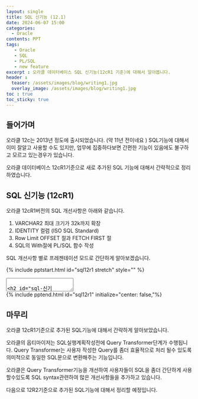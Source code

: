 ```yaml
---
layout: single
title: SQL 신기능 (12.1)
date: 2024-06-07 15:00
categories: 
  - Oracle 
contents: PPT
tags: 
   - Oracle  
   - SQL
   - PL/SQL
   - new feature
excerpt : 오라클 데이터베이스 SQL 신기능(12cR1 기준)에 대해서 알아봅니다.
header :
  teaser: /assets/images/blog/writing1.jpg
  overlay_image: /assets/images/blog/writing1.jpg
toc : true  
toc_sticky: true
---
```


## 들어가며

오라클 12c는 2013년 정도에 출시되었습니다. (약 11년 전이네요 )
SQL기능에 대해서 이미 잘알고 사용할 수도 있지만, 업무에 집중하다보면 간편한 기능이 있음에도 불구하고 모르고 있는경우가 있습니다.

오라클 데이터베이스 12cR1기준으로 새로 추가된 SQL 기능에 대해서 간략적으로 정리하였습니다.

## SQL 신기능 (12cR1)

오라클 12cR1버전의 SQL 개선사항은 아래와 같습니다. 

1. VARCHAR2 최대 크기가 32k까지 확장
2. IDENTITY 컬럼 (ISO SQL Standard)
3. Row Limit OFFSET 절과 FETCH FIRST 절
4. SQL의 With절에 PL/SQL 함수 작성

SQL 개선사항 별로 프레젠테이션 모드로 간단하게 알아보겠습니다.

{% include pptstart.html id="sql12r1 stretch" style="" %}
<section data-markdown>
<textarea data-template>

## SQL 신기능 (12cR1)
### 목차
  1. VARCHAR2 최대 크기가 32k까지 확장
  2. IDENTITY 컬럼 (ISO SQL Standard)
  3. Row Limit OFFSET 절과 FETCH FIRST 절
  4. SQL의 With절에 PL/SQL 함수 작성
---
## 1. VARCHAR2의 크기 확장
### 최대 크기가 32k까지 확장
- 11.2까지는
  - VARCHAR2의 최대 크기는 4000 bytes 였음
- 12.1부터는
  - VARCHAR2의 최대 크기가 32767 bytes까지 확장 가능
  - MAX_STRING_SIZE 초기화 매개변수를 EXTENDED로 설정
  - 설정후에 데이터베이스 재기동 및 스크립트(utl32k.sql) 수행 필요
  - 한번 설정하면 STANDARD(기존 설정)로 되돌릴수 없음

<pre><code data-trim data-noescape>
SQL> ALTER SYSTEM SET MAX_STRING_SIZE = EXTENDED;
</code></pre>
---
## 2. IDENTITY 컬럼 (ISO SQL Standard)
### INSERT시 자동으로 숫자가 증가하는 컬럼
- 11.2까지는
  - 테이블에 추가되는 각 행을 고유하게 식별해야할 경우, 테이블에 INSERT 트리거를 생성하고 사전에 생성한 SEQUENCE번호를 할당, or INSERT구문에서 SEQUENCE호출하여 데이터 추가
- 12.1부터는
  - IDENTITY 컬럼을 사용하여 SEQUENCE를 별도로 생성할 필요가 없어짐(자동으로 생성됨)
  - IDENTITY 컬럼과 내부에서 생성된 SEQUENCE는 ALL_TAB_IDENTITY_COLS에서 확인가능

<pre><code data-trim data-noescape>
SQL> CREATE TABLE tickets (
       ticket_id NUMBER GENERATED AS IDENTITY,
       desc  VARCHAR2(255)
);
</code></pre>
---
## 3. Row Limit OFFSET 절과 FETCH FIRST 절 (1/2)
### 결과를 정렬하고 특정 행만 추출하는 SQL
- 11.2까지는
  - 질의 결과를 행을 제한할 경우, ROW_NUMBER 함수를 사용함.
- 12.1부터는
  - OFFSET N ROWS FETCH FIRST M ROWS ONLY
  - OFFSET 절에서는 row limit이 시작하기 전에 건너뛸 행수를 지정
  - FETCH FIRST 절에서는 반환되는 행수나 행의 비율을 지정
  - OFFSET절을 생략하고 FETCH FIRST n ROWS ONLY로 설정하면 Top N개의 행을 조회
---
## 3. Row Limit OFFSET 절과 FETCH FIRST 절 (2/2)
### 실행예시
- OFFSET 과  FETCH FIRST 절을 사용시

<pre><code data-trim data-noescape>
SQL> SELECT employee_id, last_name 
     FROM employees 
     ORDER BY employee_id 
     OFFSET 5 ROWS FETCH NEXT 5 ROWS ONLY;

 EMPLOYEE_ID LAST_NAME
----------- -------------------------
 105          Austin
 106          Pataballa
 107          Lorentz
 108          Greenberg
 109          Faviet 
</code></pre>
---
## 4. SQL의 With절에 PL/SQL 함수 작성
### SQL문을 복잡하게 만드는것을 방지하기 위하여 복잡한 계산은 SQL의 외부로 분리함
- WITH절 내에서 PL/SQL함수를 포함
- 별도 함수를 생성할 필요가 없음
- 복잡한 계산을 SQL 외부로 분리하여 SELECT문의 복잡성을 방지

<pre><code data-trim data-noescape>
SQL> WITH
  FUNCTION with_function (param NUMBER)RETURN NUMBER IS
    result NUMBER;
  BEGIN
    result := param * 2;
    RETURN result;
  END;

SELECT with_function(column1) FROM my_table;
</code></pre>
</textarea>
</section>
{% include pptend.html id="sql12r1" initialize="center: false,"%}

## 마무리

오라클 12cR1기준으로 추가된 SQL기능에 대해서 간략하게 알아보았습니다. 

오라클의 옵티마이저는 SQL실행계획작성전에 Query Transformer단계가 수행됩니다. 
Query Transformer는 사용자 작성한 Query를 좀더 효율적으로 처리 될수 있도록 의미적으로 동일한 SQL문으로 변환해주는 기능입니다. 

오라클은 Query Transformer기능을 개선하여 사용자들이 SQL을 좀더 간단하게 사용할수있도록 SQL syntax관련하여 많은 개선사항들을 추가하고 있습니다.

다음으로 12R2기준으로 추가된 SQL기능에 대해서 정리할 예정입니다.